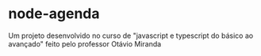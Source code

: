 # node-agenda
Um projeto desenvolvido no curso de "javascript e typescript do básico ao avançado" feito pelo professor Otávio Miranda
